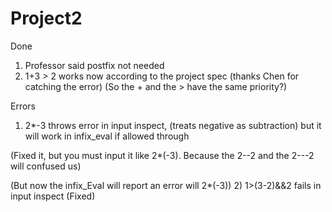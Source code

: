 # Project2

Done
1) Professor said postfix not needed
2) 1+3 > 2 works now according to the project spec (thanks Chen for catching the error)
(So the + and the > have the same priority?)

Errors
1) 2*-3 throws error in input inspect, (treats negative as subtraction) but it will work in infix_eval if allowed through

(Fixed it, but you must input it like 2*(-3). Because the 2--2 and the 2---2 will confused us)

(But now the infix_Eval will report an error will 2*(-3))
2) 1>(3-2)&&2 fails in input inspect
(Fixed)

